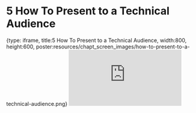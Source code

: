 # 5 How To Present to a Technical Audience
 
{type: iframe, title:5 How To Present to a Technical Audience, width:800, height:600, poster:resources/chapt_screen_images/how-to-present-to-a-technical-audience.png}
![](https://datatrail-jhu.github.io/10_communication/no_toc/how-to-present-to-a-technical-audience.html)
 

 
